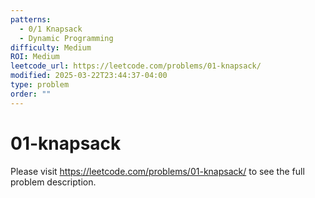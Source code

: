 ```yaml
---
patterns:
  - 0/1 Knapsack
  - Dynamic Programming
difficulty: Medium
ROI: Medium
leetcode_url: https://leetcode.com/problems/01-knapsack/
modified: 2025-03-22T23:44:37-04:00
type: problem
order: ""
---
```


# 01-knapsack

Please visit https://leetcode.com/problems/01-knapsack/ to see the full problem description.
